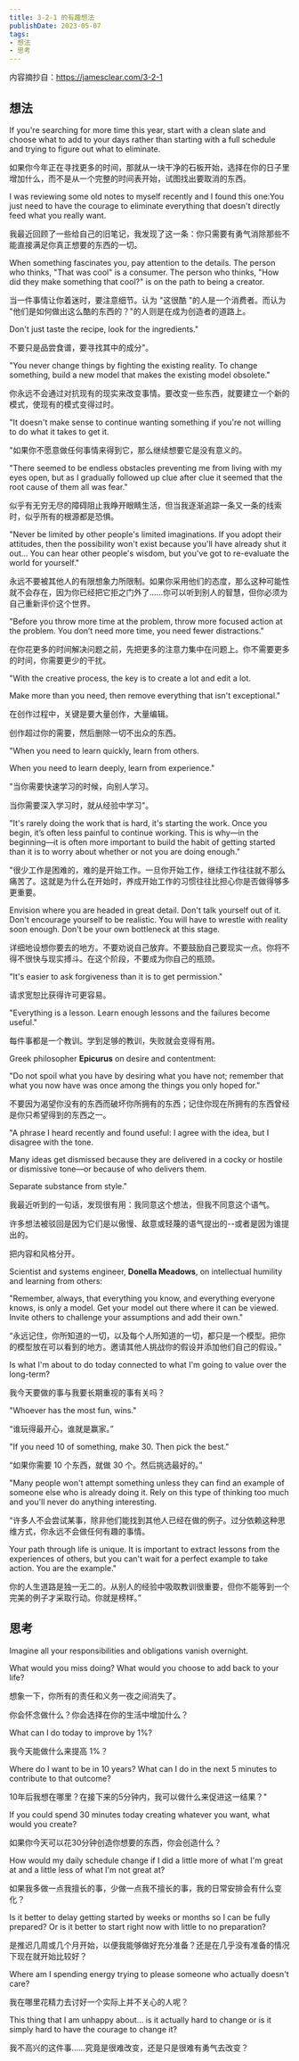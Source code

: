 ```yaml
---
title: 3-2-1 的有趣想法
publishDate: 2023-05-07
tags:
- 想法
- 思考
---
```


内容摘抄自：<https://jamesclear.com/3-2-1>

## 想法

If you're searching for more time this year, start with a clean slate and choose what to add to your days rather than starting with a full schedule and trying to figure out what to eliminate.

如果你今年正在寻找更多的时间，那就从一块干净的石板开始，选择在你的日子里增加什么，而不是从一个完整的时间表开始，试图找出要取消的东西。

I was reviewing some old notes to myself recently and I found this one:You just need to have the courage to eliminate everything that doesn't directly feed what you really want.

我最近回顾了一些给自己的旧笔记，我发现了这一条：你只需要有勇气消除那些不能直接满足你真正想要的东西的一切。

When something fascinates you, pay attention to the details. The person who thinks, "That was cool" is a consumer. The person who thinks, "How did they make something that cool?" is on the path to being a creator.

当一件事情让你着迷时，要注意细节。认为 "这很酷 "的人是一个消费者。而认为 "他们是如何做出这么酷的东西的？"的人则是在成为创造者的道路上。

Don't just taste the recipe, look for the ingredients."

不要只是品尝食谱，要寻找其中的成分"。

"You never change things by fighting the existing reality. To change something, build a new model that makes the existing model obsolete."

你永远不会通过对抗现有的现实来改变事情。要改变一些东西，就要建立一个新的模式，使现有的模式变得过时。

"It doesn't make sense to continue wanting something if you're not willing to do what it takes to get it.

"如果你不愿意做任何事情来得到它，那么继续想要它是没有意义的。

"There seemed to be endless obstacles preventing me from living with my eyes open, but as I gradually followed up clue after clue it seemed that the root cause of them all was fear."

似乎有无穷无尽的障碍阻止我睁开眼睛生活，但当我逐渐追踪一条又一条的线索时，似乎所有的根源都是恐惧。

"Never be limited by other people's limited imaginations. If you adopt their attitudes, then the possibility won't exist because you'll have already shut it out… You can hear other people's wisdom, but you've got to re-evaluate the world for yourself."

永远不要被其他人的有限想象力所限制。如果你采用他们的态度，那么这种可能性就不会存在，因为你已经把它拒之门外了……你可以听到别人的智慧，但你必须为自己重新评价这个世界。

"Before you throw more time at the problem, throw more focused action at the problem. You don’t need more time, you need fewer distractions."

在你花更多的时间解决问题之前，先把更多的注意力集中在问题上。你不需要更多的时间，你需要更少的干扰。

"With the creative process, the key is to create a lot and edit a lot.

Make more than you need, then remove everything that isn't exceptional."

在创作过程中，关键是要大量创作，大量编辑。

创作超过你的需要，然后删除一切不出众的东西。

"When you need to learn quickly, learn from others.

When you need to learn deeply, learn from experience."

"当你需要快速学习的时候，向别人学习。

当你需要深入学习时，就从经验中学习"。

"It's rarely doing the work that is hard, it's starting the work. Once you begin, it’s often less painful to continue working. This is why—in the beginning—it is often more important to build the habit of getting started than it is to worry about whether or not you are doing enough."

"很少工作是困难的，难的是开始工作。一旦你开始工作，继续工作往往就不那么痛苦了。这就是为什么在开始时，养成开始工作的习惯往往比担心你是否做得够多更重要。

Envision where you are headed in great detail. Don't talk yourself out of it. Don't encourage yourself to be realistic. You will have to wrestle with reality soon enough. Don't be your own bottleneck at this stage.

详细地设想你要去的地方。不要劝说自己放弃。不要鼓励自己要现实一点。你将不得不很快与现实搏斗。在这个阶段，不要成为你自己的瓶颈。

"It's easier to ask forgiveness than it is to get permission."

请求宽恕比获得许可更容易。

"Everything is a lesson. Learn enough lessons and the failures become useful."

每件事都是一个教训。学到足够的教训，失败就会变得有用。

Greek philosopher **Epicurus** on desire and contentment:

"Do not spoil what you have by desiring what you have not; remember that what you now have was once among the things you only hoped for."

不要因为渴望你没有的东西而破坏你所拥有的东西；记住你现在所拥有的东西曾经是你只希望得到的东西之一。

"A phrase I heard recently and found useful: I agree with the idea, but I disagree with the tone.

Many ideas get dismissed because they are delivered in a cocky or hostile or dismissive tone—or because of who delivers them.

Separate substance from style."

我最近听到的一句话，发现很有用：我同意这个想法，但我不同意这个语气。

许多想法被驳回是因为它们是以傲慢、敌意或轻蔑的语气提出的--或者是因为谁提出的。

把内容和风格分开。

Scientist and systems engineer, **Donella Meadows**, on intellectual humility and learning from others:

"Remember, always, that everything you know, and everything everyone knows, is only a model. Get your model out there where it can be viewed. Invite others to challenge your assumptions and add their own."

“永远记住，你所知道的一切，以及每个人所知道的一切，都只是一个模型。把你的模型放在可以看到的地方。邀请其他人挑战你的假设并添加他们自己的假设。”

Is what I'm about to do today connected to what I'm going to value over the long-term?

我今天要做的事与我要长期重视的事有关吗？

"Whoever has the most fun, wins."

“谁玩得最开心，谁就是赢家。”

"If you need 10 of something, make 30. Then pick the best."

“如果你需要 10 个东西，就做 30 个。然后挑选最好的。”

"Many people won't attempt something unless they can find an example of someone else who is already doing it. Rely on this type of thinking too much and you'll never do anything interesting.

“许多人不会尝试某事，除非他们能找到其他人已经在做的例子。过分依赖这种思维方式，你永远不会做任何有趣的事情。

Your path through life is unique. It is important to extract lessons from the experiences of others, but you can't wait for a perfect example to take action. You are the example."

你的人生道路是独一无二的。从别人的经验中吸取教训很重要，但你不能等到一个完美的例子才采取行动。你就是榜样。”

## 思考

Imagine all your responsibilities and obligations vanish overnight.

What would you miss doing? What would you choose to add back to your life?

想象一下，你所有的责任和义务一夜之间消失了。

你会怀念做什么？你会选择在你的生活中增加什么？

What can I do today to improve by 1%?

我今天能做什么来提高 1%？

Where do I want to be in 10 years? What can I do in the next 5 minutes to contribute to that outcome?

10年后我想在哪里？在接下来的5分钟内，我可以做什么来促进这一结果？"

If you could spend 30 minutes today creating whatever you want, what would you create?

如果你今天可以花30分钟创造你想要的东西，你会创造什么？

How would my daily schedule change if I did a little more of what I'm great at and a little less of what I'm not great at?

如果我多做一点我擅长的事，少做一点我不擅长的事，我的日常安排会有什么变化？

Is it better to delay getting started by weeks or months so I can be fully prepared? Or is it better to start right now with little to no preparation?

是推迟几周或几个月开始，以便我能够做好充分准备？还是在几乎没有准备的情况下现在就开始比较好？

Where am I spending energy trying to please someone who actually doesn't care?

我在哪里花精力去讨好一个实际上并不关心的人呢？

This thing that I am unhappy about… is it actually hard to change or is it simply hard to have the courage to change it?

我不高兴的这件事……究竟是很难改变，还是只是很难有勇气去改变？
